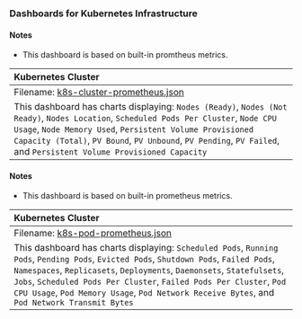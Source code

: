 ### Dashboards for Kubernetes Infrastructure

#### Notes

- This dashboard is based on built-in promtheus metrics.

|Kubernetes Cluster|
|:------------------|
|Filename: [k8s-cluster-prometheus.json](k8s-cluster-prometheus.json)|
|This dashboard has charts displaying: `Nodes (Ready)`, `Nodes (Not Ready)`, `Nodes Location`, `Scheduled Pods Per Cluster`, `Node CPU Usage`, `Node Memory Used`, `Persistent Volume Provisioned Capacity (Total)`, `PV Bound`, `PV Unbound`, `PV Pending`, `PV Failed`, and `Persistent Volume Provisioned Capacity`  |

#### Notes

- This dashboard is based on built-in prometheus metrics.

|Kubernetes Cluster|
|:------------------|
|Filename: [k8s-pod-prometheus.json](k8s-pod-prometheus.json)|
|This dashboard has charts displaying: `Scheduled Pods`, `Running Pods`, `Pending Pods`, `Evicted Pods`, `Shutdown Pods`, `Failed Pods`, `Namespaces`, `Replicasets`, `Deployments`, `Daemonsets`, `Statefulsets`, `Jobs`, `Scheduled Pods Per Cluster`, `Failed Pods Per Cluster`, `Pod CPU Usage`, `Pod Memory Usage`, `Pod Network Receive Bytes`, and `Pod Network Transmit Bytes`|
